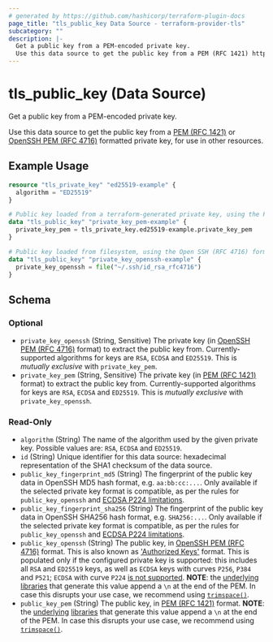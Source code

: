 ```yaml
---
# generated by https://github.com/hashicorp/terraform-plugin-docs
page_title: "tls_public_key Data Source - terraform-provider-tls"
subcategory: ""
description: |-
  Get a public key from a PEM-encoded private key.
  Use this data source to get the public key from a PEM (RFC 1421) https://datatracker.ietf.org/doc/html/rfc1421 or OpenSSH PEM (RFC 4716) https://datatracker.ietf.org/doc/html/rfc4716 formatted private key, for use in other resources.
---
```


# tls_public_key (Data Source)

Get a public key from a PEM-encoded private key.

Use this data source to get the public key from a [PEM (RFC 1421)](https://datatracker.ietf.org/doc/html/rfc1421) or [OpenSSH PEM (RFC 4716)](https://datatracker.ietf.org/doc/html/rfc4716) formatted private key, for use in other resources.

## Example Usage

```terraform
resource "tls_private_key" "ed25519-example" {
  algorithm = "ED25519"
}

# Public key loaded from a terraform-generated private key, using the PEM (RFC 1421) format
data "tls_public_key" "private_key_pem-example" {
  private_key_pem = tls_private_key.ed25519-example.private_key_pem
}

# Public key loaded from filesystem, using the Open SSH (RFC 4716) format
data "tls_public_key" "private_key_openssh-example" {
  private_key_openssh = file("~/.ssh/id_rsa_rfc4716")
}
```

<!-- schema generated by tfplugindocs -->
## Schema

### Optional

- `private_key_openssh` (String, Sensitive) The private key (in  [OpenSSH PEM (RFC 4716)](https://datatracker.ietf.org/doc/html/rfc4716) format) to extract the public key from. Currently-supported algorithms for keys are `RSA`, `ECDSA` and `ED25519`. This is _mutually exclusive_ with `private_key_pem`.
- `private_key_pem` (String, Sensitive) The private key (in [PEM (RFC 1421)](https://datatracker.ietf.org/doc/html/rfc1421) format) to extract the public key from. Currently-supported algorithms for keys are `RSA`, `ECDSA` and `ED25519`. This is _mutually exclusive_ with `private_key_openssh`.

### Read-Only

- `algorithm` (String) The name of the algorithm used by the given private key. Possible values are: `RSA`, `ECDSA` and `ED25519`.
- `id` (String) Unique identifier for this data source: hexadecimal representation of the SHA1 checksum of the data source.
- `public_key_fingerprint_md5` (String) The fingerprint of the public key data in OpenSSH MD5 hash format, e.g. `aa:bb:cc:...`. Only available if the selected private key format is compatible, as per the rules for `public_key_openssh` and [ECDSA P224 limitations](../../docs#limitations).
- `public_key_fingerprint_sha256` (String) The fingerprint of the public key data in OpenSSH SHA256 hash format, e.g. `SHA256:...`. Only available if the selected private key format is compatible, as per the rules for `public_key_openssh` and [ECDSA P224 limitations](../../docs#limitations).
- `public_key_openssh` (String) The public key, in  [OpenSSH PEM (RFC 4716)](https://datatracker.ietf.org/doc/html/rfc4716) format. This is also known as ['Authorized Keys'](https://www.ssh.com/academy/ssh/authorized_keys/openssh#format-of-the-authorized-keys-file) format. This is populated only if the configured private key is supported: this includes all `RSA` and `ED25519` keys, as well as `ECDSA` keys with curves `P256`, `P384` and `P521`; `ECDSA` with curve `P224` [is not supported](../../docs#limitations). **NOTE**: the [underlying](https://pkg.go.dev/encoding/pem#Encode) [libraries](https://pkg.go.dev/golang.org/x/crypto/ssh#MarshalAuthorizedKey) that generate this value append a `\n` at the end of the PEM. In case this disrupts your use case, we recommend using [`trimspace()`](https://www.terraform.io/language/functions/trimspace).
- `public_key_pem` (String) The public key, in [PEM (RFC 1421)](https://datatracker.ietf.org/doc/html/rfc1421) format. **NOTE**: the [underlying](https://pkg.go.dev/encoding/pem#Encode) [libraries](https://pkg.go.dev/golang.org/x/crypto/ssh#MarshalAuthorizedKey) that generate this value append a `\n` at the end of the PEM. In case this disrupts your use case, we recommend using [`trimspace()`](https://www.terraform.io/language/functions/trimspace).


